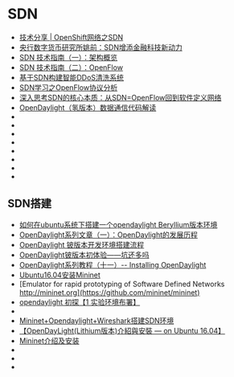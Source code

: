 # SDN


*   [技术分享 | OpenShift网络之SDN](http://dockone.io/article/8204)
*   [央行数字货币研究所姚前：SDN增添金融科技新动力](http://www.iyiou.com/p/65926)
*   [SDN 技术指南（一）：架构概览](https://riboseyim.github.io/2017/05/12/SDN/)
*   [SDN 技术指南（二）：OpenFlow](https://riboseyim.github.io/2017/08/22/SDN-OpenFlow/)
*   [基于SDN构建智能DDoS清洗系统](http://blog.nsfocus.net/sdn-ddos-cleaning-system)
*   [SDN学习之OpenFlow协议分析](http://www.cnblogs.com/sgatbl/p/6822154.html)
*   [深入思考SDN的核心本质：从SDN=OpenFlow回到软件定义网络](https://www.sdnlab.com/8078.html)
*   [OpenDaylight（氢版本）数据通信代码解读](http://blog.sina.com.cn/s/blog_138c6e98e0102viuv.html)
*   []()
*   []()
*   []()
*   []()
*   []()
*   []()
*   []()
*   []()



## SDN搭建
*   [如何在ubuntu系统下搭建一个opendaylight Beryllium版本环境](https://www.aliyun.com/jiaocheng/153349.html?spm=5176.100033.2.7.5999778bYvn9Vs)
*   [OpenDaylight系列文章（一）：OpenDaylight的发展历程](https://www.sdnlab.com/community/article/odl/955)
*   [OpenDaylight 铍版本开发环境搭建流程](https://www.aliyun.com/jiaocheng/129664.html?spm=5176.100033.2.5.5999778bYvn9Vs)
*   [OpenDaylight铍版本初体验——坑还多吗](https://www.sdnlab.com/15943.html)
*   [OpenDaylight系列教程（十一）-- Installing OpenDaylight](https://www.aliyun.com/jiaocheng/826157.html)
*   [Ubuntu16.04安装Mininet](https://blog.csdn.net/linyixiao88/article/details/65651390)
*   [Emulator for rapid prototyping of Software Defined Networks http://mininet.org](https://github.com/mininet/mininet)
*   [opendaylight 初探【1 实验环境布署】](https://www.cnblogs.com/veniceslove/p/6293848.html)
*   []()
*   [Mininet+Opendaylight+Wireshark搭建SDN环境](http://blog.51cto.com/wanxiule/1912730)
*   [【OpenDayLight(Lithium版本)介紹與安裝 — on Ubuntu 16.04】](https://ting-kuan.blog/2017/11/08/%E3%80%90opendaylightlithium%E7%89%88%E6%9C%AC%E4%BB%8B%E7%B4%B9%E8%88%87%E5%AE%89%E8%A3%9D-on-ubuntu-16-04%E3%80%91/?tdsourcetag=s_pctim_aiomsg)
*   [Mininet介绍及安装](https://www.cnblogs.com/xiaoxt/p/5499078.html)
*   []()
*   []()
*   []()







